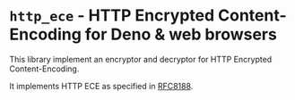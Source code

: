 # `http_ece` - HTTP Encrypted Content-Encoding for Deno & web browsers

This library implement an encryptor and decryptor for HTTP Encrypted
Content-Encoding.

It implements HTTP ECE as specified in
[RFC8188](https://datatracker.ietf.org/doc/html/rfc8188).

